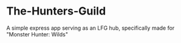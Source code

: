 # The-Hunters-Guild
A simple express app serving as an LFG hub, specifically made for "Monster Hunter: Wilds"
